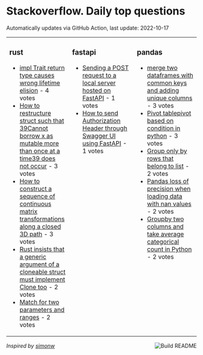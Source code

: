 # Stackoverflow. Daily top questions 

Automatically updates via GitHub Action, last update: <!-- date starts -->2022-10-17<!-- date ends -->


<table><tr><td valign="top" width="33%">

### rust
<!-- rust starts -->
* [impl Trait return type causes wrong lifetime elision](https://stackoverflow.com/questions/74095481/impl-trait-return-type-causes-wrong-lifetime-elision) - 4 votes
* [How to restructure struct such that 39Cannot borrow x as mutable more than once at a time39 does not occur](https://stackoverflow.com/questions/74094456/how-to-restructure-struct-such-that-cannot-borrow-x-as-mutable-more-than-once) - 3 votes
* [How to construct a sequence of continuous matrix transformations along a closed 3D path](https://stackoverflow.com/questions/74085125/how-to-construct-a-sequence-of-continuous-matrix-transformations-along-a-closed) - 3 votes
* [Rust insists that a generic argument of a cloneable struct must implement Clone too](https://stackoverflow.com/questions/74085761/rust-insists-that-a-generic-argument-of-a-cloneable-struct-must-implement-clone) - 2 votes
* [Match for two parameters and ranges](https://stackoverflow.com/questions/74091593/match-for-two-parameters-and-ranges) - 2 votes
<!-- rust ends -->
</td><td valign="top" width="34%">


### fastapi
<!-- fastapi starts -->
* [Sending a POST request to a local server hosted on FastAPI](https://stackoverflow.com/questions/74088761/sending-a-post-request-to-a-local-server-hosted-on-fastapi) - 1 votes
* [How to send Authorization Header through Swagger UI using FastAPI](https://stackoverflow.com/questions/74085996/how-to-send-authorization-header-through-swagger-ui-using-fastapi) - 1 votes
<!-- fastapi ends -->
</td><td valign="top" width="34%">


### pandas
<!-- pandas starts -->
* [merge two dataframes with common keys and adding unique columns](https://stackoverflow.com/questions/74092203/merge-two-dataframes-with-common-keys-and-adding-unique-columns) - 3 votes
* [Pivot tablepivot based on condition in python](https://stackoverflow.com/questions/74097865/pivot-table-pivot-based-on-condition-in-python) - 3 votes
* [Group only by rows that belong to list](https://stackoverflow.com/questions/74097729/group-only-by-rows-that-belong-to-list) - 2 votes
* [Pandas loss of precision when loading data with nan values](https://stackoverflow.com/questions/74094447/pandas-loss-of-precision-when-loading-data-with-nan-values) - 2 votes
* [Groupby two columns and take average categorical count in Python](https://stackoverflow.com/questions/74091606/groupby-two-columns-and-take-average-categorical-count-in-python) - 2 votes
<!-- pandas ends -->
</td></tr></table>

<a href="https://github.com/hp0404/hp0404/actions"><img src="https://github.com/hp0404/hp0404/workflows/Build%20README/badge.svg" align="right" alt="Build README"></a> <p>*Inspired by  [simonw](https://github.com/simonw/simonw)*</p>
